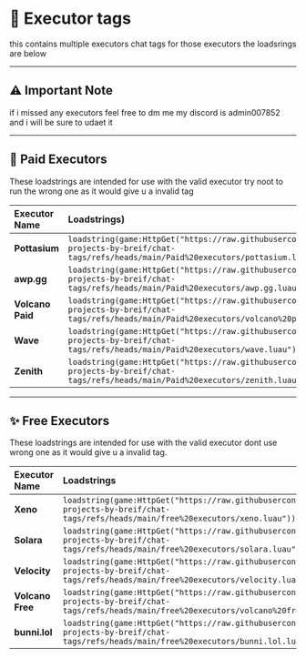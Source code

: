 # 💬 Executor tags

this contains multiple executors chat tags for those executors the loadsrings are below

---

## ⚠️ Important Note

if i missed any executors feel free to dm me my discord is admin007852 and i will be sure to udaet it

---

## 💎 Paid Executors

These loadstrings are intended for use with the valid executor try noot to run the wrong one as it would give u a invalid tag

| Executor Name | Loadstrings) |
| :--- | :--- |
| **Pottasium** | `loadstring(game:HttpGet("https://raw.githubusercontent.com/random-projects-by-breif/chat-tags/refs/heads/main/Paid%20executors/pottasium.luau"))()` |
| **awp.gg** | `loadstring(game:HttpGet("https://raw.githubusercontent.com/random-projects-by-breif/chat-tags/refs/heads/main/Paid%20executors/awp.gg.luau"))()` |
| **Volcano Paid** | `loadstring(game:HttpGet("https://raw.githubusercontent.com/random-projects-by-breif/chat-tags/refs/heads/main/Paid%20executors/volcano%20paid.luau"))()` |
| **Wave** | `loadstring(game:HttpGet("https://raw.githubusercontent.com/random-projects-by-breif/chat-tags/refs/heads/main/Paid%20executors/wave.luau"))()` |
| **Zenith** | `loadstring(game:HttpGet("https://raw.githubusercontent.com/random-projects-by-breif/chat-tags/refs/heads/main/Paid%20executors/zenith.luau"))()` |

---

## ✨ Free Executors

These loadstrings are intended for use with the valid executor dont use wrong one as it would give u a invalid tag.

| Executor Name | Loadstrings|
| :--- | :--- |
| **Xeno** | `loadstring(game:HttpGet("https://raw.githubusercontent.com/random-projects-by-breif/chat-tags/refs/heads/main/free%20executors/xeno.luau"))()` |
| **Solara** | `loadstring(game:HttpGet("https://raw.githubusercontent.com/random-projects-by-breif/chat-tags/refs/heads/main/free%20executors/solara.luau"))()` |
| **Velocity** | `loadstring(game:HttpGet("https://raw.githubusercontent.com/random-projects-by-breif/chat-tags/refs/heads/main/free%20executors/velocity.luau"))()` |
| **Volcano Free** | `loadstring(game:HttpGet("https://raw.githubusercontent.com/random-projects-by-breif/chat-tags/refs/heads/main/free%20executors/volcano%20free%20.luau"))()` |
| **bunni.lol** | `loadstring(game:HttpGet("https://raw.githubusercontent.com/random-projects-by-breif/chat-tags/refs/heads/main/free%20executors/bunni.lol.luau"))()` |
